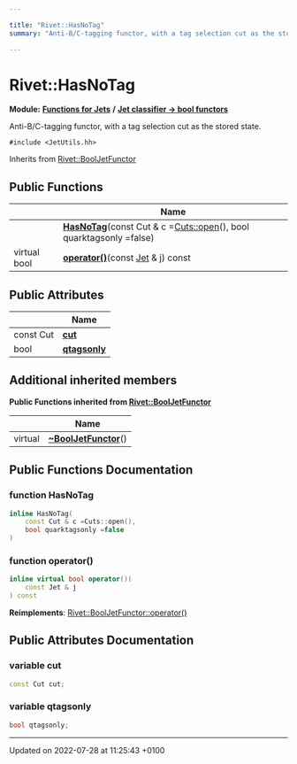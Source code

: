 ```yaml
---

title: "Rivet::HasNoTag"
summary: "Anti-B/C-tagging functor, with a tag selection cut as the stored state. "

---
```


# Rivet::HasNoTag

**Module:** **[Functions for Jets](http://example.org/modules/group__jetutils/)** **/** **[Jet classifier -> bool functors](http://example.org/modules/group__jetutils__j2bool/)**



Anti-B/C-tagging functor, with a tag selection cut as the stored state. 


`#include <JetUtils.hh>`

Inherits from [Rivet::BoolJetFunctor](http://example.org/classes/structrivet_1_1booljetfunctor/)

## Public Functions

|                | Name           |
| -------------- | -------------- |
| | **[HasNoTag](http://example.org/classes/structrivet_1_1hasnotag/#function-hasnotag)**(const Cut & c =<a href="http://example.org/namespaces/namespacerivet_1_1cuts/#function-open">Cuts::open</a>(), bool quarktagsonly =false) |
| virtual bool | **[operator()](http://example.org/classes/structrivet_1_1hasnotag/#function-operator())**(const <a href="http://example.org/classes/classrivet_1_1jet/">Jet</a> & j) const |

## Public Attributes

|                | Name           |
| -------------- | -------------- |
| const Cut | **[cut](http://example.org/classes/structrivet_1_1hasnotag/#variable-cut)**  |
| bool | **[qtagsonly](http://example.org/classes/structrivet_1_1hasnotag/#variable-qtagsonly)**  |

## Additional inherited members

**Public Functions inherited from [Rivet::BoolJetFunctor](http://example.org/classes/structrivet_1_1booljetfunctor/)**

|                | Name           |
| -------------- | -------------- |
| virtual | **[~BoolJetFunctor](http://example.org/classes/structrivet_1_1booljetfunctor/#function-~booljetfunctor)**() |


## Public Functions Documentation

### function HasNoTag

```cpp
inline HasNoTag(
    const Cut & c =Cuts::open(),
    bool quarktagsonly =false
)
```


### function operator()

```cpp
inline virtual bool operator()(
    const Jet & j
) const
```


**Reimplements**: [Rivet::BoolJetFunctor::operator()](http://example.org/classes/structrivet_1_1booljetfunctor/#function-operator())


## Public Attributes Documentation

### variable cut

```cpp
const Cut cut;
```


### variable qtagsonly

```cpp
bool qtagsonly;
```


-------------------------------

Updated on 2022-07-28 at 11:25:43 +0100